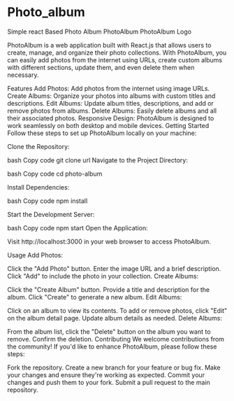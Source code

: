 # Photo_album
Simple react Based Photo Album
PhotoAlbum
PhotoAlbum Logo

PhotoAlbum is a web application built with React.js that allows users to create, manage, and organize their photo collections. With PhotoAlbum, you can easily add photos from the internet using URLs, create custom albums with different sections, update them, and even delete them when necessary.

Features
Add Photos: Add photos from the internet using image URLs.
Create Albums: Organize your photos into albums with custom titles and descriptions.
Edit Albums: Update album titles, descriptions, and add or remove photos from albums.
Delete Albums: Easily delete albums and all their associated photos.
Responsive Design: PhotoAlbum is designed to work seamlessly on both desktop and mobile devices.
Getting Started
Follow these steps to set up PhotoAlbum locally on your machine:

Clone the Repository:

bash
Copy code
git clone url
Navigate to the Project Directory:

bash
Copy code
cd photo-album


Install Dependencies:

bash
Copy code
npm install


Start the Development Server:

bash
Copy code
npm start
Open the Application:

Visit http://localhost:3000 in your web browser to access PhotoAlbum.

Usage
Add Photos:

Click the "Add Photo" button.
Enter the image URL and a brief description.
Click "Add" to include the photo in your collection.
Create Albums:

Click the "Create Album" button.
Provide a title and description for the album.
Click "Create" to generate a new album.
Edit Albums:

Click on an album to view its contents.
To add or remove photos, click "Edit" on the album detail page.
Update album details as needed.
Delete Albums:

From the album list, click the "Delete" button on the album you want to remove.
Confirm the deletion.
Contributing
We welcome contributions from the community! If you'd like to enhance PhotoAlbum, please follow these steps:

Fork the repository.
Create a new branch for your feature or bug fix.
Make your changes and ensure they're working as expected.
Commit your changes and push them to your fork.
Submit a pull request to the main repository.
